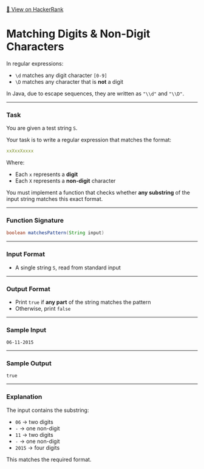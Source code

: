 [🔗 View on HackerRank](https://www.hackerrank.com/challenges/matching-digits-non-digit-characters/problem)

# Matching Digits & Non-Digit Characters

In regular expressions:
- `\d` matches any digit character `[0-9]`
- `\D` matches any character that is **not** a digit

In Java, due to escape sequences, they are written as `"\\d"` and `"\\D"`.

---

### Task

You are given a test string `S`.

Your task is to write a regular expression that matches the format:

```yaml
xxXxxXxxxx
```

Where:
- Each `x` represents a **digit**
- Each `X` represents a **non-digit** character

You must implement a function that checks whether **any substring** of the input string matches this exact format.

---

### Function Signature

```java
boolean matchesPattern(String input)
```

---

### Input Format

- A single string `S`, read from standard input

---

### Output Format

- Print `true` if **any part** of the string matches the pattern  
- Otherwise, print `false`

---

### Sample Input

```
06-11-2015
```

---

### Sample Output

```
true
```

---

### Explanation

The input contains the substring:
- `06` → two digits
- `-` → one non-digit
- `11` → two digits
- `-` → one non-digit
- `2015` → four digits

This matches the required format.